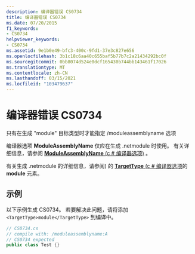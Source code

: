 ```yaml
---
description: 编译器错误 CS0734
title: 编译器错误 CS0734
ms.date: 07/20/2015
f1_keywords:
- CS0734
helpviewer_keywords:
- CS0734
ms.assetid: 9e1b0e49-bfc3-400c-9fd1-37e3c827e656
ms.openlocfilehash: 3b1c18c6aa40c655baf5b77b7c2a21434292bc0f
ms.sourcegitcommit: 0bb8074d524e0dcf165430b744bb143461f17026
ms.translationtype: MT
ms.contentlocale: zh-CN
ms.lasthandoff: 03/15/2021
ms.locfileid: "103479637"
---
```

# <a name="compiler-error-cs0734"></a>编译器错误 CS0734

只有在生成 "module" 目标类型时才能指定 /moduleassemblyname 选项  
  
 编译器选项 **ModuleAssemblyName** 仅应在生成 .netmodule 时使用。 有关详细信息，请参阅 [ **ModuleAssemblyName** (c # 编译器选项)](../language-reference/compiler-options/advanced.md#moduleassemblyname) 。  
  
 有关生成 .netmodule 的详细信息，请参阅) 的 [ **TargetType** (c # 编译器选项](../language-reference/compiler-options/output.md#targettype)的 **module** 元素。  
  
## <a name="example"></a>示例  

 以下示例生成 CS0734。 若要解决此问题，请将添加 `<TargetType>module</TargetType>` 到编译中。  
  
```csharp  
// CS0734.cs  
// compile with: /moduleassemblyname:A  
// CS0734 expected  
public class Test {}  
```
